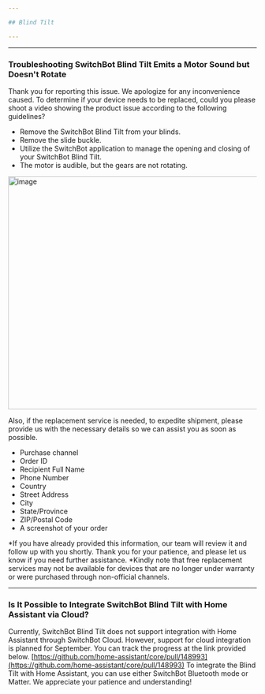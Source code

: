 ```yaml
---

## Blind Tilt

---
```


---
### Troubleshooting SwitchBot Blind Tilt Emits a Motor Sound but Doesn't Rotate

Thank you for reporting this issue. 
We apologize for any inconvenience caused.
To determine if your device needs to be replaced, could you please shoot a video showing the product issue according to the following guidelines?
- Remove the SwitchBot Blind Tilt from your blinds.
- Remove the slide buckle.
- Utilize the SwitchBot application to manage the opening and closing of your SwitchBot Blind Tilt.
- The motor is audible, but the gears are not rotating.

<img width="648" height="473" alt="image" src="https://github.com/user-attachments/assets/684a535a-3133-4806-8e0c-dcb7a46ce846" />

Also, if the replacement service is needed, to expedite shipment, please provide us with the necessary details so we can assist you as soon as possible.
- Purchase channel
- Order ID
- Recipient Full Name
- Phone Number
- Country
- Street Address
- City
- State/Province
- ZIP/Postal Code
- A screenshot of your order

*If you have already provided this information, our team will review it and follow up with you shortly. Thank you for your patience, and please let us know if you need further assistance.
*Kindly note that free replacement services may not be available for devices that are no longer under warranty or were purchased through non-official channels.


---
### Is It Possible to Integrate SwitchBot Blind Tilt with Home Assistant via Cloud?

Currently, SwitchBot Blind Tilt does not support integration with Home Assistant through SwitchBot Cloud. However, support for cloud integration is planned for September. You can track the progress at the link provided below.
[https://github.com/home-assistant/core/pull/148993](https://github.com/home-assistant/core/pull/148993)
To integrate the Blind Tilt with Home Assistant, you can use either SwitchBot Bluetooth mode or Matter. We appreciate your patience and understanding!







